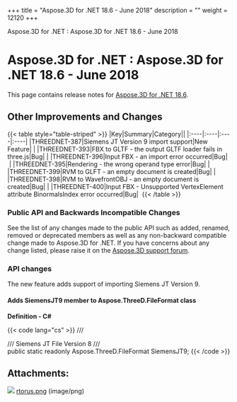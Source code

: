 +++
title = "Aspose.3D for .NET 18.6 - June 2018" 
description = "" 
weight = 12120 
+++

Aspose.3D for .NET : Aspose.3D for .NET 18.6 - June 2018  

# Aspose.3D for .NET : Aspose.3D for .NET 18.6 - June 2018


This page contains release notes for [Aspose.3D for .NET 18.6](https://www.nuget.org/packages/Aspose.3D/18.6.0).

## Other Improvements and Changes

{{< table style="table-striped" >}}
|Key|Summary|Category||
|:----|:----|:----|:----|
|THREEDNET-387|Siemens JT Version 9 import support|New Feature| |
|THREEDNET-393|FBX to GLTF - the output GLTF loader fails in three.js|Bug| |
|THREEDNET-396|Input FBX - an import error occurred|Bug| |
|THREEDNET-395|Rendering - the wrong operand type error|Bug| |
|THREEDNET-399|RVM to GLFT - an empty document is created|Bug| |
|THREEDNET-398|RVM to WavefrontOBJ - an empty document is created|Bug| |
|THREEDNET-400|Input FBX - Unsupported VertexElement attribute BinormalsIndex error occurred|Bug| 
{{< /table >}}

### Public API and Backwards Incompatible Changes

See the list of any changes made to the public API such as added, renamed, removed or deprecated members as well as any non-backward compatible change made to Aspose.3D for .NET. If you have concerns about any change listed, please raise it on the [Aspose.3D support forum](http://www.aspose.com/community/forums/aspose.3d-product-family/535/showforum.aspx).

### API changes

The new feature adds support of importing Siemens JT Version 9.

#### Adds SiemensJT9 member to Aspose.ThreeD.FileFormat class

**Definition - C#**

{{< code lang="cs" >}}
/// <summary>
/// Siemens JT File Version 8
/// </summary>
public static readonly Aspose.ThreeD.FileFormat SiemensJT9;
{{< /code >}}

## Attachments:

![](https://docs2.aspose.com/3d/net/images/icons/bullet_blue.gif) [rtorus.png](https://docs2.aspose.com/3d/net/attachments/66946514/67338422.png) (image/png)  

